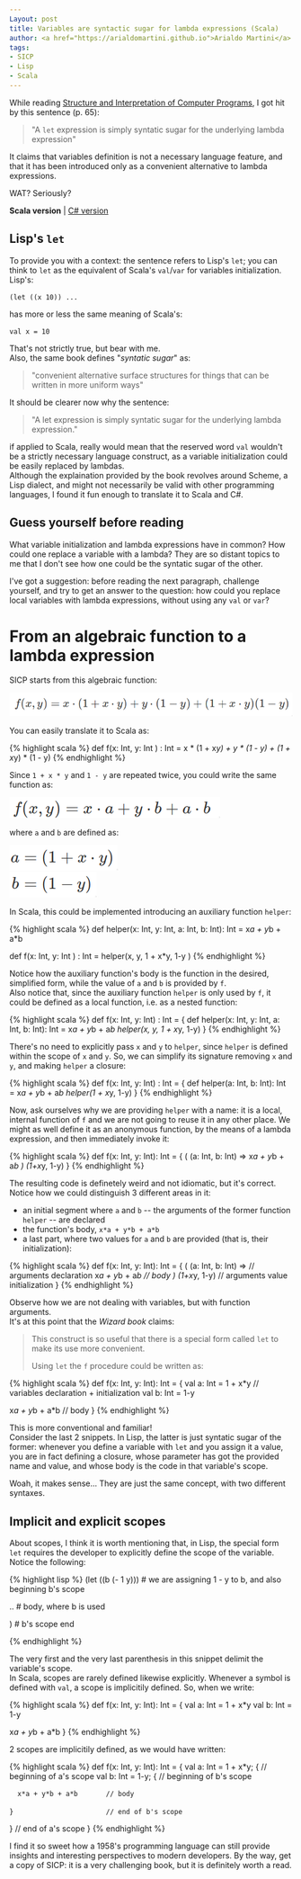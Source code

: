```yaml
---
Layout: post
title: Variables are syntactic sugar for lambda expressions (Scala)
author: <a href="https://arialdomartini.github.io">Arialdo Martini</a>
tags:
- SICP
- Lisp
- Scala
---
```


While reading [Structure and Interpretation of Computer Programs](https://mitpress.mit.edu/sites/default/files/sicp/index.html), I got hit by this sentence (p. 65):

> "A `let` expression is simply syntatic sugar for the underlying lambda expression"

It claims that variables definition is not a necessary language feature, and that it has been introduced only as a convenient alternative to lambda expressions.

WAT? Seriously?

<!--more-->

**Scala version** \|  [C# version](sicp-let-syntactic-sugar-csharp.html)

## Lisp's `let`

To provide you with a context: the sentence refers to Lisp's `let`; you can think to `let` as the equivalent of Scala's `val`/`var` for variables initialization.<br />
Lisp's:

```
(let ((x 10)) ...
```

has more or less the same meaning of Scala's:

```
val x = 10
```

That's not strictly true, but bear with me.<br />
Also, the same book defines "*syntatic sugar*" as:

> "convenient alternative surface structures for things that can be written in more uniform ways"

It should be clearer now why the sentence:

> "A let expression is simply syntatic sugar for the underlying lambda expression."

if applied to Scala, really would mean that the reserved word `val` wouldn't be a strictly necessary language construct, as a variable initialization could be easily replaced by lambdas.<br />
Although the explaination provided by the book revolves around Scheme, a Lisp dialect, and might not necessarily be valid with other programming languages, I found it fun enough to translate it to Scala and C#.<br />

## Guess yourself before reading
What variable initialization and lambda expressions have in common? How could one replace a variable with a lambda? They are so distant topics to me that I don't see how one could be the syntatic sugar of the other.

I've got a suggestion: before reading the next paragraph, challenge yourself, and try to get an answer to the question: how could you replace local variables with lambda expressions, without using any `val` or `var`?

# From an algebraic function to a lambda expression

SICP starts from this algebraic function:

![algebraic function](static/img/sicp-let/algebraic-function.png)

You can easily translate it to Scala as:

{% highlight scala %}
def f(x: Int, y: Int ) : Int =
  x * (1 + x*y) + y * (1 - y) + (1 + x*y) * (1 - y)
{% endhighlight %}


Since `1 + x * y` and `1 - y` are repeated twice, you could write the same function as:

![algebraic function simplified](static/img/sicp-let/algebraic-function-simplified.png)

where `a` and `b` are defined as:

![value of a](static/img/sicp-let/a.png)<br />
![value of b](static/img/sicp-let/b.png)
<br />

In Scala, this could be implemented introducing an auxiliary function `helper`:

{% highlight scala %}
def helper(x: Int, y: Int, a: Int, b: Int): Int =
  x*a + y*b + a*b

def f(x: Int, y: Int ) : Int = helper(x, y, 1 + x*y, 1-y )
{% endhighlight %}


Notice how the auxiliary function's body is the function in the desired, simplified form, while the value of `a` and `b` is provided by `f`.<br />
Also notice that, since the auxiliary function `helper` is only used by `f`, it could be defined as a local function, i.e. as a nested function:

{% highlight scala %}
def f(x: Int, y: Int) : Int = {
  def helper(x: Int, y: Int, a: Int, b: Int): Int =
    x*a + y*b + a*b
  helper(x, y, 1 + x*y, 1-y)
}
{% endhighlight %}

There's no need to explicitly pass `x` and `y` to `helper`, since `helper` is defined within the scope of `x` and `y`. So, we can simplify its signature removing `x` and `y`, and making `helper` a closure:


{% highlight scala %}
def f(x: Int, y: Int) : Int = {
  def helper(a: Int, b: Int): Int =
    x*a + y*b + a*b
  helper(1 + x*y, 1-y)
}
{% endhighlight %}

Now, ask ourselves why we are providing `helper` with a name: it is a local, internal function of `f` and we are not going to reuse it in any other place. We might as well define it as an anonymous function, by the means of a lambda expression, and then immediately invoke it:

{% highlight scala %}
def f(x: Int, y: Int): Int = {
  (
    (a: Int, b: Int) =>
    x*a + y*b + a*b
  ) (1+x*y, 1-y)
}
{% endhighlight %}

The resulting code is definetely weird and not idiomatic, but it's correct.<br />
Notice how we could distinguish 3 different areas in it: 

* an initial segment where `a` and `b` -- the arguments of the former function `helper` -- are declared
* the function's body, `x*a + y*b + a*b`
* a last part, where two values for `a` and `b` are provided (that is, their initialization):

{% highlight scala %}
def f(x: Int, y: Int): Int = {
  (
    (a: Int, b: Int) =>     // arguments declaration
    x*a + y*b + a*b         // body
  ) (1+x*y, 1-y)            // arguments value initialization
}
{% endhighlight %}

Observe how we are not dealing with variables, but with function arguments.<br />
It's at this point that the *Wizard book* claims:

> This construct is so useful that there is a special form called `let` to make its use more convenient.
>
> Using `let` the `f` procedure could be written as:

{% highlight scala %}
def f(x: Int, y: Int): Int = {
  val a: Int = 1 + x*y      // variables declaration + initialization
  val b: Int = 1-y

  x*a + y*b + a*b           // body
}
{% endhighlight %}

This is more conventional and familiar!<br/>
Consider the last 2 snippets. In Lisp, the latter is just syntatic sugar of the former: whenever you define a variable with `let` and you assign it a value, you are in fact defining a closure, whose parameter has got the provided name and value, and whose body is the code in that variable's scope.

Woah, it makes sense...  They are just the same concept, with two different syntaxes.

## Implicit and explicit scopes

About scopes, I think it is worth mentioning that, in Lisp, the special form `let` requires the developer to explicitly define the scope of the variable. Notice the following:

{% highlight lisp %}
(let ((b (- 1 y)))    # we are assigning 1 - y to b, and also beginning b's scope

  ..                  # body, where b is used

  )                   # b's scope end

{% endhighlight %}

The very first and the very last parenthesis in this snippet delimit the variable's scope.<br />
In Scala, scopes are rarely defined likewise explicitly. Whenever a symbol is defined with `val`, a scope is implicitily defined. So, when we write: 

{% highlight scala %}
def f(x: Int, y: Int): Int = {
  val a: Int = 1 + x*y
  val b: Int = 1-y

  x*a + y*b + a*b
}
{% endhighlight %}

2 scopes are implicitily defined, as we would have written:

{% highlight scala %}
def f(x: Int, y: Int): Int = {
  val a: Int = 1 + x*y; {   // beginning of a's scope
    val b: Int = 1-y; {     // beginning of b's scope

      x*a + y*b + a*b       // body
        
    }                       // end of b's scope
  }                         // end of a's scope
}
{% endhighlight %}

I find it so sweet how a 1958's programming language can still provide insights and interesting perspectives to modern developers. By the way, get a copy of SICP: it is a very challenging book, but it is definitely worth a read.
